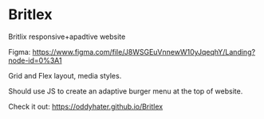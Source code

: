 # Britlex
Britlix responsive+apadtive website

Figma: https://www.figma.com/file/J8WSGEuVnnewW10yJqeqhY/Landing?node-id=0%3A1

Grid and Flex layout, media styles.

Should use JS to create an adaptive burger menu at the top of website.

Check it out: https://oddyhater.github.io/Britlex

